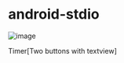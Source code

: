 # android-stdio
![image](https://user-images.githubusercontent.com/104271185/200332520-27635505-d6f6-438d-b771-f1e42b1a45d8.png)



Timer[Two buttons with textview]
